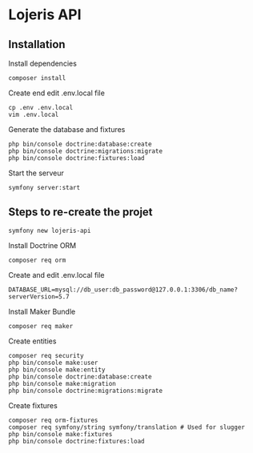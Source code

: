 # Lojeris API

## Installation

Install dependencies

```shell script
composer install
```

Create end edit .env.local file

```shell script
cp .env .env.local
vim .env.local
```

Generate the database and fixtures

```shell script
php bin/console doctrine:database:create
php bin/console doctrine:migrations:migrate
php bin/console doctrine:fixtures:load
```

Start the serveur

```shell script
symfony server:start
```

## Steps to re-create the projet

```shell script
symfony new lojeris-api
```

Install Doctrine ORM

```shell script
composer req orm
```

Create and edit .env.local file

```dotenv
DATABASE_URL=mysql://db_user:db_password@127.0.0.1:3306/db_name?serverVersion=5.7
```

Install Maker Bundle

```shell script
composer req maker
```

Create entities

```shell script
composer req security
php bin/console make:user
php bin/console make:entity
php bin/console doctrine:database:create
php bin/console make:migration
php bin/console doctrine:migrations:migrate
```

Create fixtures

```shell script
composer req orm-fixtures
composer req symfony/string symfony/translation # Used for slugger
php bin/console make:fixtures
php bin/console doctrine:fixtures:load
```